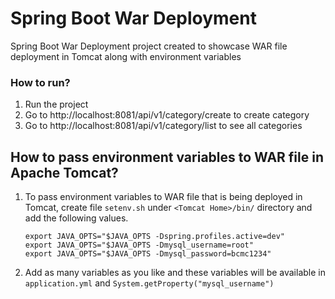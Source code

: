 # Spring Boot War Deployment 
Spring Boot War Deployment project created to showcase WAR file deployment in Tomcat along with environment variables

### How to run?
1. Run the project
2. Go to http://localhost:8081/api/v1/category/create to create category
3. Go to http://localhost:8081/api/v1/category/list to see all categories 

## How to pass environment variables to WAR file in Apache Tomcat?
1. To pass environment variables to WAR file that is being deployed in Tomcat, create file `setenv.sh` under `<Tomcat Home>/bin/` directory and add the following values. 
    ```
    export JAVA_OPTS="$JAVA_OPTS -Dspring.profiles.active=dev"
    export JAVA_OPTS="$JAVA_OPTS -Dmysql_username=root"
    export JAVA_OPTS="$JAVA_OPTS -Dmysql_password=bcmc1234"
    ```
2. Add as many variables as you like and these variables will be available in `application.yml` and `System.getProperty("mysql_username")`
